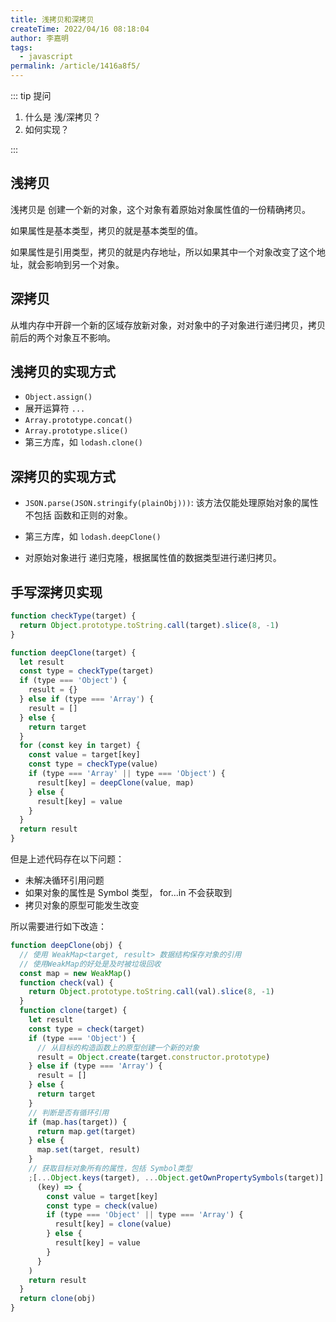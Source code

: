 ```yaml
---
title: 浅拷贝和深拷贝
createTime: 2022/04/16 08:18:04
author: 李嘉明
tags:
  - javascript
permalink: /article/1416a8f5/
---
```


::: tip 提问

1. 什么是 浅/深拷贝？
2. 如何实现？

:::

## 浅拷贝

浅拷贝是 创建一个新的对象，这个对象有着原始对象属性值的一份精确拷贝。

如果属性是基本类型，拷贝的就是基本类型的值。

如果属性是引用类型，拷贝的就是内存地址，所以如果其中一个对象改变了这个地址，就会影响到另一个对象。

## 深拷贝

从堆内存中开辟一个新的区域存放新对象，对对象中的子对象进行递归拷贝，拷贝前后的两个对象互不影响。

## 浅拷贝的实现方式

- `Object.assign()`
- 展开运算符 `...`
- `Array.prototype.concat()`
- `Array.prototype.slice()`
- 第三方库，如 `lodash.clone()`

## 深拷贝的实现方式

- `JSON.parse(JSON.stringify(plainObj)))`:
  该方法仅能处理原始对象的属性不包括 函数和正则的对象。

- 第三方库，如 `lodash.deepClone()`

- 对原始对象进行 递归克隆，根据属性值的数据类型进行递归拷贝。

## 手写深拷贝实现

```js
function checkType(target) {
  return Object.prototype.toString.call(target).slice(8, -1)
}

function deepClone(target) {
  let result
  const type = checkType(target)
  if (type === 'Object') {
    result = {}
  } else if (type === 'Array') {
    result = []
  } else {
    return target
  }
  for (const key in target) {
    const value = target[key]
    const type = checkType(value)
    if (type === 'Array' || type === 'Object') {
      result[key] = deepClone(value, map)
    } else {
      result[key] = value
    }
  }
  return result
}
```

但是上述代码存在以下问题：

- 未解决循环引用问题
- 如果对象的属性是 Symbol 类型， for...in 不会获取到
- 拷贝对象的原型可能发生改变

所以需要进行如下改造：

```js
function deepClone(obj) {
  // 使用 WeakMap<target, result> 数据结构保存对象的引用
  // 使用WeakMap的好处是及时被垃圾回收
  const map = new WeakMap()
  function check(val) {
    return Object.prototype.toString.call(val).slice(8, -1)
  }
  function clone(target) {
    let result
    const type = check(target)
    if (type === 'Object') {
      // 从目标的构造函数上的原型创建一个新的对象
      result = Object.create(target.constructor.prototype)
    } else if (type === 'Array') {
      result = []
    } else {
      return target
    }
    // 判断是否有循环引用
    if (map.has(target)) {
      return map.get(target)
    } else {
      map.set(target, result)
    }
    // 获取目标对象所有的属性，包括 Symbol类型
    ;[...Object.keys(target), ...Object.getOwnPropertySymbols(target)].forEach(
      (key) => {
        const value = target[key]
        const type = check(value)
        if (type === 'Object' || type === 'Array') {
          result[key] = clone(value)
        } else {
          result[key] = value
        }
      }
    )
    return result
  }
  return clone(obj)
}
```
